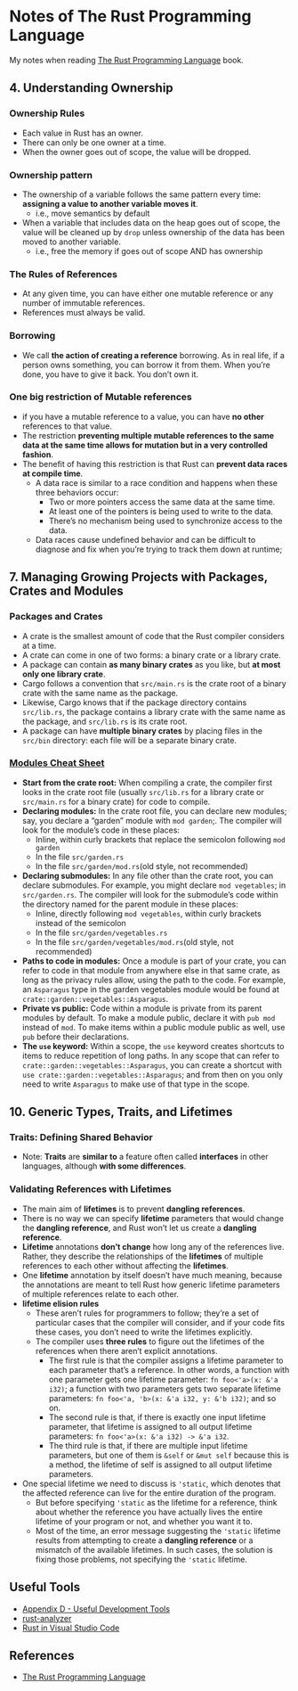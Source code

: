 # Notes of The Rust Programming Language     
My notes when reading [The Rust Programming Language](https://doc.rust-lang.org/book/) book.     

## 4. Understanding Ownership

### Ownership Rules   
- Each value in Rust has an owner.
- There can only be one owner at a time.
- When the owner goes out of scope, the value will be dropped.   

### Ownership pattern   
- The ownership of a variable follows the same pattern every time: **assigning a value to another variable moves it**.      
  - i.e., move semantics by default            
- When a variable that includes data on the heap goes out of scope, the value will be cleaned up by `drop` unless ownership of the data has been moved to another variable.     
  - i.e., free the memory if goes out of scope AND has ownership       

### The Rules of References
- At any given time, you can have either one mutable reference or any number of immutable references.
- References must always be valid.       

### Borrowing    
- We call **the action of creating a reference** borrowing. As in real life, if a person owns something, you can borrow it from them. When you’re done, you have to give it back. You don’t own it.     

### One big restriction of Mutable references
- if you have a mutable reference to a value, you can have **no other** references to that value. 
- The restriction **preventing multiple mutable references to the same data at the same time allows for mutation but in a very controlled fashion**.      
- The benefit of having this restriction is that Rust can **prevent data races at compile time**.
  - A data race is similar to a race condition and happens when these three behaviors occur:
    - Two or more pointers access the same data at the same time.
    - At least one of the pointers is being used to write to the data.
    - There’s no mechanism being used to synchronize access to the data.     
  - Data races cause undefined behavior and can be difficult to diagnose and fix when you’re trying to track them down at runtime;     

## 7. Managing Growing Projects with Packages, Crates and Modules

### Packages and Crates     
- A crate is the smallest amount of code that the Rust compiler considers at a time.      
- A crate can come in one of two forms: a binary crate or a library crate.     
- A package can contain **as many binary crates** as you like, but **at most only one library crate**.
- Cargo follows a convention that `src/main.rs` is the crate root of a binary crate with the same name as the package.   
- Likewise, Cargo knows that if the package directory contains `src/lib.rs`, the package contains a library crate with the same name as the package, and `src/lib.rs` is its crate root.    
- A package can have **multiple binary crates** by placing files in the `src/bin` directory: each file will be a separate binary crate.      

### [Modules Cheat Sheet](https://doc.rust-lang.org/book/ch07-02-defining-modules-to-control-scope-and-privacy.html#modules-cheat-sheet)    
- **Start from the crate root:** When compiling a crate, the compiler first looks in the crate root file (usually `src/lib.rs` for a library crate or `src/main.rs` for a binary crate) for code to compile.
- **Declaring modules:** In the crate root file, you can declare new modules; say, you declare a “garden” module with `mod garden`;. The compiler will look for the module’s code in these places:
  - Inline, within curly brackets that replace the semicolon following `mod garden`
  - In the file `src/garden.rs`
  - In the file `src/garden/mod.rs`(old style, not recommended)
- **Declaring submodules:** In any file other than the crate root, you can declare submodules. For example, you might declare `mod vegetables`; in `src/garden.rs`. The compiler will look for the submodule’s code within the directory named for the parent module in these places:
  - Inline, directly following `mod vegetables`, within curly brackets instead of the semicolon
  - In the file `src/garden/vegetables.rs`
  - In the file `src/garden/vegetables/mod.rs`(old style, not recommended)
- **Paths to code in modules:** Once a module is part of your crate, you can refer to code in that module from anywhere else in that same crate, as long as the privacy rules allow, using the path to the code. For example, an `Asparagus` type in the garden vegetables module would be found at `crate::garden::vegetables::Asparagus`.
- **Private vs public:** Code within a module is private from its parent modules by default. To make a module public, declare it with `pub mod` instead of `mod`. To make items within a public module public as well, use `pub` before their declarations.
- **The `use` keyword:** Within a scope, the `use` keyword creates shortcuts to items to reduce repetition of long paths. In any scope that can refer to `crate::garden::vegetables::Asparagus`, you can create a shortcut with `use crate::garden::vegetables::Asparagus`; and from then on you only need to write `Asparagus` to make use of that type in the scope.    

## 10. Generic Types, Traits, and Lifetimes

### Traits: Defining Shared Behavior

- Note: **Traits** are **similar to** a feature often called **interfaces** in other languages, although **with some differences**.

### Validating References with Lifetimes     

- The main aim of **lifetimes** is to prevent **dangling references**. 
- There is no way we can specify **lifetime** parameters that would change the **dangling reference**, and Rust won’t let us create a **dangling reference**. 
- **Lifetime** annotations **don’t change** how long any of the references live. Rather, they describe the relationships of the **lifetimes** of multiple references to each other without affecting the **lifetimes**. 
- One **lifetime** annotation by itself doesn’t have much meaning, because the annotations are meant to tell Rust how generic lifetime parameters of multiple references relate to each other.
- **lifetime elision rules**
  - These aren’t rules for programmers to follow; they’re a set of particular cases that the compiler will consider, and if your code fits these cases, you don’t need to write the lifetimes explicitly.
  - The compiler uses **three rules** to figure out the lifetimes of the references when there aren’t explicit annotations.
    - The first rule is that the compiler assigns a lifetime parameter to each parameter that’s a reference. In other words, a function with one parameter gets one lifetime parameter: `fn foo<'a>(x: &'a i32)`; a function with two parameters gets two separate lifetime parameters: `fn foo<'a, 'b>(x: &'a i32, y: &'b i32)`; and so on.
    - The second rule is that, if there is exactly one input lifetime parameter, that lifetime is assigned to all output lifetime parameters: `fn foo<'a>(x: &'a i32) -> &'a i32`.
    - The third rule is that, if there are multiple input lifetime parameters, but one of them is `&self` or `&mut self` because this is a method, the lifetime of self is assigned to all output lifetime parameters. 
- One special lifetime we need to discuss is `'static`, which denotes that the affected reference can live for the entire duration of the program.
  - But before specifying `'static` as the lifetime for a reference, think about whether the reference you have actually lives the entire lifetime of your program or not, and whether you want it to.
  - Most of the time, an error message suggesting the `'static` lifetime results from attempting to create a **dangling reference** or a mismatch of the available lifetimes. In such cases, the solution is fixing those problems, not specifying the `'static` lifetime.



## Useful Tools
- [Appendix D - Useful Development Tools](https://doc.rust-lang.org/book/appendix-04-useful-development-tools.html)    
- [rust-analyzer](https://rust-analyzer.github.io/)
- [Rust in Visual Studio Code](https://code.visualstudio.com/docs/languages/rust)      


## References
- [The Rust Programming Language](https://doc.rust-lang.org/book/)    
